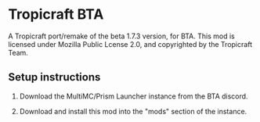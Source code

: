 # Tropicraft BTA

A Tropicraft port/remake of the beta 1.7.3 version, for BTA.
This mod is licensed under Mozilla Public Lcense 2.0, and copyrighted by the Tropicraft Team.

## Setup instructions

1. Download the MultiMC/Prism Launcher instance from the BTA discord.

2. Download and install this mod into the "mods" section of the instance.
